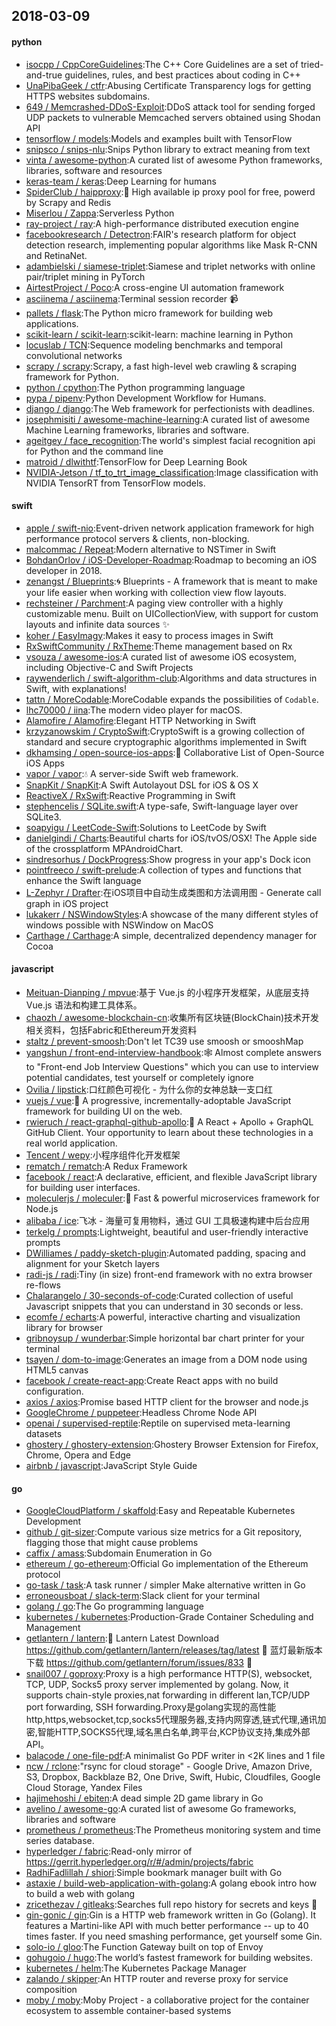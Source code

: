 ## 2018-03-09

#### python
* [isocpp / CppCoreGuidelines](https://github.com/isocpp/CppCoreGuidelines):The C++ Core Guidelines are a set of tried-and-true guidelines, rules, and best practices about coding in C++
* [UnaPibaGeek / ctfr](https://github.com/UnaPibaGeek/ctfr):Abusing Certificate Transparency logs for getting HTTPS websites subdomains.
* [649 / Memcrashed-DDoS-Exploit](https://github.com/649/Memcrashed-DDoS-Exploit):DDoS attack tool for sending forged UDP packets to vulnerable Memcached servers obtained using Shodan API
* [tensorflow / models](https://github.com/tensorflow/models):Models and examples built with TensorFlow
* [snipsco / snips-nlu](https://github.com/snipsco/snips-nlu):Snips Python library to extract meaning from text
* [vinta / awesome-python](https://github.com/vinta/awesome-python):A curated list of awesome Python frameworks, libraries, software and resources
* [keras-team / keras](https://github.com/keras-team/keras):Deep Learning for humans
* [SpiderClub / haipproxy](https://github.com/SpiderClub/haipproxy):💖
High available ip proxy pool for free, powerd by Scrapy and Redis
* [Miserlou / Zappa](https://github.com/Miserlou/Zappa):Serverless Python
* [ray-project / ray](https://github.com/ray-project/ray):A high-performance distributed execution engine
* [facebookresearch / Detectron](https://github.com/facebookresearch/Detectron):FAIR's research platform for object detection research, implementing popular algorithms like Mask R-CNN and RetinaNet.
* [adambielski / siamese-triplet](https://github.com/adambielski/siamese-triplet):Siamese and triplet networks with online pair/triplet mining in PyTorch
* [AirtestProject / Poco](https://github.com/AirtestProject/Poco):A cross-engine UI automation framework
* [asciinema / asciinema](https://github.com/asciinema/asciinema):Terminal session recorder
📹
* [pallets / flask](https://github.com/pallets/flask):The Python micro framework for building web applications.
* [scikit-learn / scikit-learn](https://github.com/scikit-learn/scikit-learn):scikit-learn: machine learning in Python
* [locuslab / TCN](https://github.com/locuslab/TCN):Sequence modeling benchmarks and temporal convolutional networks
* [scrapy / scrapy](https://github.com/scrapy/scrapy):Scrapy, a fast high-level web crawling & scraping framework for Python.
* [python / cpython](https://github.com/python/cpython):The Python programming language
* [pypa / pipenv](https://github.com/pypa/pipenv):Python Development Workflow for Humans.
* [django / django](https://github.com/django/django):The Web framework for perfectionists with deadlines.
* [josephmisiti / awesome-machine-learning](https://github.com/josephmisiti/awesome-machine-learning):A curated list of awesome Machine Learning frameworks, libraries and software.
* [ageitgey / face_recognition](https://github.com/ageitgey/face_recognition):The world's simplest facial recognition api for Python and the command line
* [matroid / dlwithtf](https://github.com/matroid/dlwithtf):TensorFlow for Deep Learning Book
* [NVIDIA-Jetson / tf_to_trt_image_classification](https://github.com/NVIDIA-Jetson/tf_to_trt_image_classification):Image classification with NVIDIA TensorRT from TensorFlow models.

#### swift
* [apple / swift-nio](https://github.com/apple/swift-nio):Event-driven network application framework for high performance protocol servers & clients, non-blocking.
* [malcommac / Repeat](https://github.com/malcommac/Repeat):Modern alternative to NSTimer in Swift
* [BohdanOrlov / iOS-Developer-Roadmap](https://github.com/BohdanOrlov/iOS-Developer-Roadmap):Roadmap to becoming an iOS developer in 2018.
* [zenangst / Blueprints](https://github.com/zenangst/Blueprints):🌀
Blueprints - A framework that is meant to make your life easier when working with collection view flow layouts.
* [rechsteiner / Parchment](https://github.com/rechsteiner/Parchment):A paging view controller with a highly customizable menu. Built on UICollectionView, with support for custom layouts and infinite data sources
✨
* [koher / EasyImagy](https://github.com/koher/EasyImagy):Makes it easy to process images in Swift
* [RxSwiftCommunity / RxTheme](https://github.com/RxSwiftCommunity/RxTheme):Theme management based on Rx
* [vsouza / awesome-ios](https://github.com/vsouza/awesome-ios):A curated list of awesome iOS ecosystem, including Objective-C and Swift Projects
* [raywenderlich / swift-algorithm-club](https://github.com/raywenderlich/swift-algorithm-club):Algorithms and data structures in Swift, with explanations!
* [tattn / MoreCodable](https://github.com/tattn/MoreCodable):MoreCodable expands the possibilities of `Codable`.
* [lhc70000 / iina](https://github.com/lhc70000/iina):The modern video player for macOS.
* [Alamofire / Alamofire](https://github.com/Alamofire/Alamofire):Elegant HTTP Networking in Swift
* [krzyzanowskim / CryptoSwift](https://github.com/krzyzanowskim/CryptoSwift):CryptoSwift is a growing collection of standard and secure cryptographic algorithms implemented in Swift
* [dkhamsing / open-source-ios-apps](https://github.com/dkhamsing/open-source-ios-apps):📱
Collaborative List of Open-Source iOS Apps
* [vapor / vapor](https://github.com/vapor/vapor):💧
A server-side Swift web framework.
* [SnapKit / SnapKit](https://github.com/SnapKit/SnapKit):A Swift Autolayout DSL for iOS & OS X
* [ReactiveX / RxSwift](https://github.com/ReactiveX/RxSwift):Reactive Programming in Swift
* [stephencelis / SQLite.swift](https://github.com/stephencelis/SQLite.swift):A type-safe, Swift-language layer over SQLite3.
* [soapyigu / LeetCode-Swift](https://github.com/soapyigu/LeetCode-Swift):Solutions to LeetCode by Swift
* [danielgindi / Charts](https://github.com/danielgindi/Charts):Beautiful charts for iOS/tvOS/OSX! The Apple side of the crossplatform MPAndroidChart.
* [sindresorhus / DockProgress](https://github.com/sindresorhus/DockProgress):Show progress in your app's Dock icon
* [pointfreeco / swift-prelude](https://github.com/pointfreeco/swift-prelude):A collection of types and functions that enhance the Swift language
* [L-Zephyr / Drafter](https://github.com/L-Zephyr/Drafter):在iOS项目中自动生成类图和方法调用图 - Generate call graph in iOS project
* [lukakerr / NSWindowStyles](https://github.com/lukakerr/NSWindowStyles):A showcase of the many different styles of windows possible with NSWindow on MacOS
* [Carthage / Carthage](https://github.com/Carthage/Carthage):A simple, decentralized dependency manager for Cocoa

#### javascript
* [Meituan-Dianping / mpvue](https://github.com/Meituan-Dianping/mpvue):基于 Vue.js 的小程序开发框架，从底层支持 Vue.js 语法和构建工具体系。
* [chaozh / awesome-blockchain-cn](https://github.com/chaozh/awesome-blockchain-cn):收集所有区块链(BlockChain)技术开发相关资料，包括Fabric和Ethereum开发资料
* [staltz / prevent-smoosh](https://github.com/staltz/prevent-smoosh):Don't let TC39 use smoosh or smooshMap
* [yangshun / front-end-interview-handbook](https://github.com/yangshun/front-end-interview-handbook):🕸
Almost complete answers to "Front-end Job Interview Questions" which you can use to interview potential candidates, test yourself or completely ignore
* [Ovilia / lipstick](https://github.com/Ovilia/lipstick):口红颜色可视化 - 为什么你的女神总缺一支口红
* [vuejs / vue](https://github.com/vuejs/vue):🖖
A progressive, incrementally-adoptable JavaScript framework for building UI on the web.
* [rwieruch / react-graphql-github-apollo](https://github.com/rwieruch/react-graphql-github-apollo):🚀
A React + Apollo + GraphQL GitHub Client. Your opportunity to learn about these technologies in a real world application.
* [Tencent / wepy](https://github.com/Tencent/wepy):小程序组件化开发框架
* [rematch / rematch](https://github.com/rematch/rematch):A Redux Framework
* [facebook / react](https://github.com/facebook/react):A declarative, efficient, and flexible JavaScript library for building user interfaces.
* [moleculerjs / moleculer](https://github.com/moleculerjs/moleculer):🚀
Fast & powerful microservices framework for Node.js
* [alibaba / ice](https://github.com/alibaba/ice):飞冰 - 海量可复用物料，通过 GUI 工具极速构建中后台应用
* [terkelg / prompts](https://github.com/terkelg/prompts):Lightweight, beautiful and user-friendly interactive prompts
* [DWilliames / paddy-sketch-plugin](https://github.com/DWilliames/paddy-sketch-plugin):Automated padding, spacing and alignment for your Sketch layers
* [radi-js / radi](https://github.com/radi-js/radi):Tiny (in size) front-end framework with no extra browser re-flows
* [Chalarangelo / 30-seconds-of-code](https://github.com/Chalarangelo/30-seconds-of-code):Curated collection of useful Javascript snippets that you can understand in 30 seconds or less.
* [ecomfe / echarts](https://github.com/ecomfe/echarts):A powerful, interactive charting and visualization library for browser
* [gribnoysup / wunderbar](https://github.com/gribnoysup/wunderbar):Simple horizontal bar chart printer for your terminal
* [tsayen / dom-to-image](https://github.com/tsayen/dom-to-image):Generates an image from a DOM node using HTML5 canvas
* [facebook / create-react-app](https://github.com/facebook/create-react-app):Create React apps with no build configuration.
* [axios / axios](https://github.com/axios/axios):Promise based HTTP client for the browser and node.js
* [GoogleChrome / puppeteer](https://github.com/GoogleChrome/puppeteer):Headless Chrome Node API
* [openai / supervised-reptile](https://github.com/openai/supervised-reptile):Reptile on supervised meta-learning datasets
* [ghostery / ghostery-extension](https://github.com/ghostery/ghostery-extension):Ghostery Browser Extension for Firefox, Chrome, Opera and Edge
* [airbnb / javascript](https://github.com/airbnb/javascript):JavaScript Style Guide

#### go
* [GoogleCloudPlatform / skaffold](https://github.com/GoogleCloudPlatform/skaffold):Easy and Repeatable Kubernetes Development
* [github / git-sizer](https://github.com/github/git-sizer):Compute various size metrics for a Git repository, flagging those that might cause problems
* [caffix / amass](https://github.com/caffix/amass):Subdomain Enumeration in Go
* [ethereum / go-ethereum](https://github.com/ethereum/go-ethereum):Official Go implementation of the Ethereum protocol
* [go-task / task](https://github.com/go-task/task):A task runner / simpler Make alternative written in Go
* [erroneousboat / slack-term](https://github.com/erroneousboat/slack-term):Slack client for your terminal
* [golang / go](https://github.com/golang/go):The Go programming language
* [kubernetes / kubernetes](https://github.com/kubernetes/kubernetes):Production-Grade Container Scheduling and Management
* [getlantern / lantern](https://github.com/getlantern/lantern):🔴
Lantern Latest Download https://github.com/getlantern/lantern/releases/tag/latest
🔴
蓝灯最新版本下载 https://github.com/getlantern/forum/issues/833
🔴
* [snail007 / goproxy](https://github.com/snail007/goproxy):Proxy is a high performance HTTP(S), websocket, TCP, UDP, Socks5 proxy server implemented by golang. Now, it supports chain-style proxies,nat forwarding in different lan,TCP/UDP port forwarding, SSH forwarding.Proxy是golang实现的高性能http,https,websocket,tcp,socks5代理服务器,支持内网穿透,链式代理,通讯加密,智能HTTP,SOCKS5代理,域名黑白名单,跨平台,KCP协议支持,集成外部API。
* [balacode / one-file-pdf](https://github.com/balacode/one-file-pdf):A minimalist Go PDF writer in <2K lines and 1 file
* [ncw / rclone](https://github.com/ncw/rclone):"rsync for cloud storage" - Google Drive, Amazon Drive, S3, Dropbox, Backblaze B2, One Drive, Swift, Hubic, Cloudfiles, Google Cloud Storage, Yandex Files
* [hajimehoshi / ebiten](https://github.com/hajimehoshi/ebiten):A dead simple 2D game library in Go
* [avelino / awesome-go](https://github.com/avelino/awesome-go):A curated list of awesome Go frameworks, libraries and software
* [prometheus / prometheus](https://github.com/prometheus/prometheus):The Prometheus monitoring system and time series database.
* [hyperledger / fabric](https://github.com/hyperledger/fabric):Read-only mirror of https://gerrit.hyperledger.org/r/#/admin/projects/fabric
* [RadhiFadlillah / shiori](https://github.com/RadhiFadlillah/shiori):Simple bookmark manager built with Go
* [astaxie / build-web-application-with-golang](https://github.com/astaxie/build-web-application-with-golang):A golang ebook intro how to build a web with golang
* [zricethezav / gitleaks](https://github.com/zricethezav/gitleaks):Searches full repo history for secrets and keys
🔑
* [gin-gonic / gin](https://github.com/gin-gonic/gin):Gin is a HTTP web framework written in Go (Golang). It features a Martini-like API with much better performance -- up to 40 times faster. If you need smashing performance, get yourself some Gin.
* [solo-io / gloo](https://github.com/solo-io/gloo):The Function Gateway built on top of Envoy
* [gohugoio / hugo](https://github.com/gohugoio/hugo):The world’s fastest framework for building websites.
* [kubernetes / helm](https://github.com/kubernetes/helm):The Kubernetes Package Manager
* [zalando / skipper](https://github.com/zalando/skipper):An HTTP router and reverse proxy for service composition
* [moby / moby](https://github.com/moby/moby):Moby Project - a collaborative project for the container ecosystem to assemble container-based systems
